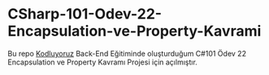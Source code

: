 ﻿# CSharp-101-Odev-22-Encapsulation-ve-Property-Kavrami
Bu repo [Kodluyoruz](https://www.kodluyoruz.org) Back-End Eğitiminde oluşturduğum C#101 Ödev 22 Encapsulation ve Property Kavramı Projesi için açılmıştır.
